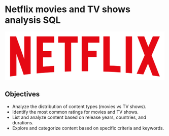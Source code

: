 # Netflix movies and TV shows analysis SQL
![logo.png](https://github.com/Madhu-014/netflix_sql_project/blob/main/logo.png)

## Objectives
  * Analyze the distribution of content types (movies vs TV shows).
  * Identify the most common ratings for movies and TV shows.
  * List and analyze content based on release years, countries, and durations.
  * Explore and categorize content based on specific criteria and keywords.
